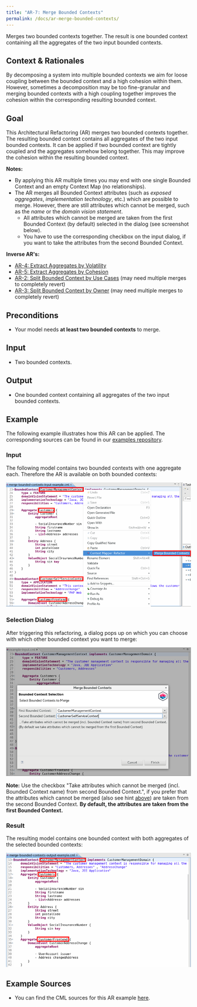 ```yaml
---
title: "AR-7: Merge Bounded Contexts"
permalink: /docs/ar-merge-bounded-contexts/
---
```


Merges two bounded contexts together. The result is one bounded context containing all the aggregates of the two input bounded
contexts.

## Context & Rationales
By decomposing a system into multiple bounded contexts we aim for loose coupling between the bounded context and a high cohesion 
within them. However, sometimes a decomposition may be too fine-granular and merging bounded contexts with a high
coupling together improves the cohesion within the corresponding resulting bounded context.

## Goal
This Architectural Refactoring (AR) merges two bounded contexts together. The resulting bounded context contains all aggregates
of the two input bounded contexts. It can be applied if two bounded context are tightly coupled and the aggregates somehow
belong together. This may improve the cohesion within the resulting bounded context.

**Notes:**
 * By applying this AR multiple times you may end with one single Bounded Context and an empty Context Map (no relationships).
 * The AR merges all Bounded Context attributes (such as _exposed aggregates_, _implementation technology_, etc.) which are possible
   to merge. However, there are still attributes which cannot be merged, such as the _name_ or the _domain vision statement_.
    * All attributes which cannot be merged are taken from the first Bounded Context (by default) selected in the dialog 
      (see screenshot below).
    * You have to use the corresponding checkbox on the input dialog, if you want to take the attributes from the second Bounded Context.

**Inverse AR's:**
 * [AR-4: Extract Aggregates by Volatility](/docs/ar-extract-aggregates-by-volatility/)
 * [AR-5: Extract Aggregates by Cohesion](/docs/ar-extract-aggregates-by-cohesion/)
 * [AR-2: Split Bounded Context by Use Cases](/docs/ar-split-bounded-context-by-use-cases/) (may need multiple merges to completely revert)
 * [AR-3: Split Bounded Context by Owner](/docs/ar-split-bounded-context-by-owners/) (may need multiple merges to completely revert)
 
## Preconditions
 * Your model needs **at least two bounded contexts** to merge.

## Input
 * Two bounded contexts.
 
## Output
 * One bounded context containing all aggregates of the two input bounded contexts.
 
## Example
The following example illustrates how this AR can be applied. The corresponding sources can be found in our 
[examples repository](https://github.com/ContextMapper/context-mapper-examples/tree/master/src/main/resources/architectural-refactorings).

### Input
The following model contains two bounded contexts with one aggregate each. Therefore the AR is available on both bounded contexts:

<a href="/img/merge-bounded-contexts-input.png">![Merge Bounded Contexts Example Input](/img/merge-bounded-contexts-input.png)</a>

### Selection Dialog
After triggering this refactoring, a dialog pops up on which you can choose with which other bounded context you want to merge:

<a href="/img/merge-bounded-contexts-dialog.png">![Merge Bounded Contexts Example Dialog](/img/merge-bounded-contexts-dialog.png)</a>

<div class="alert alert-custom">
<strong>Note:</strong> Use the checkbox "Take attributes which cannot be merged (incl. Bounded Context name) from second Bounded
Context.", if you prefer that the attributes which cannot be merged (also see hint <a href="#goal">above</a>) are taken from the 
second Bounded Context. <strong>By default, the attributes are taken from the first Bounded Context.</strong>
</div>

### Result
The resulting model contains one bounded context with both aggregates of the selected bounded contexts:

<a href="/img/merge-bounded-contexts-output.png">![Merge Bounded Contexts Example Output](/img/merge-bounded-contexts-output.png)</a>

## Example Sources
 * You can find the CML sources for this AR example 
   [here](https://github.com/ContextMapper/context-mapper-examples/tree/master/src/main/resources/architectural-refactorings/AR-7-Merge-Bounded-Contexts).

